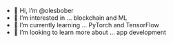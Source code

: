 - 👋 Hi, I’m @olesbober
- 👀 I’m interested in ... blockchain and ML
- 🌱 I’m currently learning ... PyTorch and TensorFlow
- 💞️ I’m looking to learn more about ... app development

<!---
olesbober/olesbober is a ✨ special ✨ repository because its `README.md` (this file) appears on your GitHub profile.
You can click the Preview link to take a look at your changes.
--->
